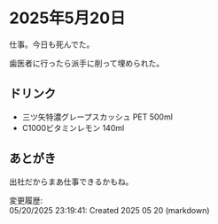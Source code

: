 # 2025年5月20日

仕事。今日も死んでた。

歯医者に行ったら派手に削って埋められた。

## ドリンク

- 三ツ矢特濃グレープスカッシュ PET 500ml
- C1000ビタミンレモン 140ml

## あとがき

出社だからまあ仕事できるかもね。

変更履歴:  
05/20/2025 23:19:41: Created 2025 05 20 (markdown)  
